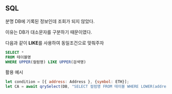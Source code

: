 ## SQL

분명 DB에 기록된 정보인데 조회가 되지 않았다.

이유는 DB가 대소문자를 구분하기 때문이였다.

다음과 같이 **LIKE**를 사용하여 동일조건으로 맞춰주자

```sql
SELECT *
FROM 테이블명
WHERE UPPER(컬럼명) LIKE UPPER(검색명)
```



활용 예시

```javascript
let condition = [{ address: Address }, {symbol: ETH}];
let CA = await qrySelect(DB, "SELECT 컬럼명 FROM 테이블 WHERE LOWER(address) LIKE ? AND ?", condition);
```

